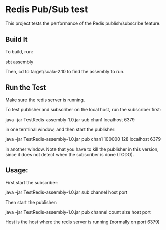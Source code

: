 Redis  Pub/Sub test
===================

This project tests the performance of the Redis publish/subscribe feature.

Build It
--------

To build, run:

   sbt assembly

Then, cd to target/scala-2.10 to find the assembly to run.

Run the Test
------------

Make sure the redis server is running.

To test publisher and subscriber on the local host, run the subscriber first:

  java -jar TestRedis-assembly-1.0.jar sub chan1 localhost 6379

in one terminal window, and then start the publisher:

  java -jar TestRedis-assembly-1.0.jar pub chan1 100000 128 localhost 6379

in another window. Note that you have to kill the publisher in this version, since it
does not detect when the subscriber is done (TODO).

Usage:
------

 First start the subscriber:

   java -jar TestRedis-assembly-1.0.jar sub channel host port

 Then start the publisher:

   java -jar TestRedis-assembly-1.0.jar pub channel count size host port

 Host is the host where the redis server is running (normally on port 6379)
